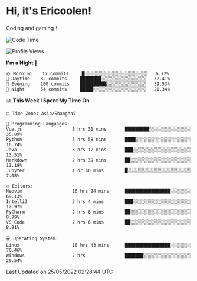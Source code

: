 # Hi, it's Ericoolen!
Coding and gaming！

<!--START_SECTION:waka-->
![Code Time](http://img.shields.io/badge/Code%20Time-278%20hrs%2037%20mins-blue)

![Profile Views](http://img.shields.io/badge/Profile%20Views-7-blue)

**I'm a Night 🦉** 

```text
🌞 Morning    17 commits     █░░░░░░░░░░░░░░░░░░░░░░░░   6.72% 
🌆 Daytime    82 commits     ████████░░░░░░░░░░░░░░░░░   32.41% 
🌃 Evening    100 commits    ██████████░░░░░░░░░░░░░░░   39.53% 
🌙 Night      54 commits     █████░░░░░░░░░░░░░░░░░░░░   21.34%

```


📊 **This Week I Spent My Time On** 

```text
⌚︎ Time Zone: Asia/Shanghai

💬 Programming Languages: 
Vue.js                   8 hrs 31 mins       █████████░░░░░░░░░░░░░░░░   35.89% 
Python                   3 hrs 58 mins       ████░░░░░░░░░░░░░░░░░░░░░   16.74% 
Java                     3 hrs 12 mins       ███░░░░░░░░░░░░░░░░░░░░░░   13.51% 
Markdown                 2 hrs 39 mins       ██░░░░░░░░░░░░░░░░░░░░░░░   11.19% 
Jupyter                  1 hr 40 mins        █░░░░░░░░░░░░░░░░░░░░░░░░   7.08%

🔥 Editors: 
Neovim                   16 hrs 24 mins      █████████████████░░░░░░░░   69.13% 
IntelliJ                 3 hrs 4 mins        ███░░░░░░░░░░░░░░░░░░░░░░   12.97% 
PyCharm                  2 hrs 8 mins        ██░░░░░░░░░░░░░░░░░░░░░░░   8.99% 
VS Code                  2 hrs 6 mins        ██░░░░░░░░░░░░░░░░░░░░░░░   8.91%

💻 Operating System: 
Linux                    16 hrs 43 mins      █████████████████░░░░░░░░   70.46% 
Windows                  7 hrs               ███████░░░░░░░░░░░░░░░░░░   29.54%

```


 Last Updated on 25/05/2022 02:28:44 UTC
<!--END_SECTION:waka-->

